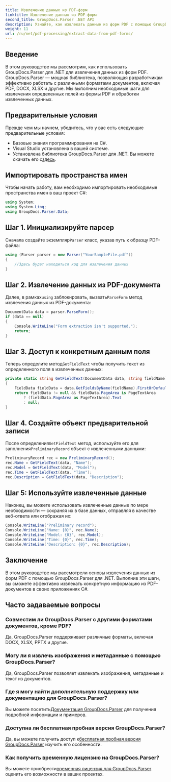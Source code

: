 ```yaml
---
title: Извлечение данных из PDF-форм
linktitle: Извлечение данных из PDF-форм
second_title: GroupDocs.Parser .NET API
description: Узнайте, как извлекать данные из форм PDF с помощью GroupDocs.Parser для .NET. Пошаговое руководство с примерами кода и часто задаваемыми вопросами.
weight: 11
url: /ru/net/pdf-processing/extract-data-from-pdf-forms/
---
```

## Введение
В этом руководстве мы рассмотрим, как использовать GroupDocs.Parser для .NET для извлечения данных из форм PDF. GroupDocs.Parser — мощная библиотека, позволяющая разработчикам эффективно работать с различными форматами документов, включая PDF, DOCX, XLSX и другие. Мы выполним необходимые шаги для извлечения определенных полей из формы PDF и обработки извлеченных данных.
## Предварительные условия
Прежде чем мы начнем, убедитесь, что у вас есть следующие предварительные условия:
- Базовые знания программирования на C#.
- Visual Studio установлена в вашей системе.
- Установлена библиотека GroupDocs.Parser для .NET. Вы можете скачать его с[здесь](https://releases.groupdocs.com/parser/net/).

## Импортировать пространства имен
Чтобы начать работу, вам необходимо импортировать необходимые пространства имен в ваш проект C#:
```csharp
using System;
using System.Linq;
using GroupDocs.Parser.Data;
```
## Шаг 1. Инициализируйте парсер
 Сначала создайте экземпляр`Parser` класс, указав путь к образцу PDF-файла:
```csharp
using (Parser parser = new Parser("YourSampleFile.pdf"))
{
    //Здесь будет находиться код для извлечения данных
}
```
## Шаг 2. Извлечение данных из PDF-документа
 Далее, в рамках`using` заблокировать, вызвать`ParseForm` метод извлечения данных из PDF-документа:
```csharp
DocumentData data = parser.ParseForm();
if (data == null)
{
    Console.WriteLine("Form extraction isn't supported.");
    return;
}
```
## Шаг 3. Доступ к конкретным данным поля
 Теперь определите метод`GetFieldText` чтобы получить текст из определенного поля в извлеченных данных:
```csharp
private static string GetFieldText(DocumentData data, string fieldName)
{
    FieldData fieldData = data.GetFieldsByName(fieldName).FirstOrDefault();
    return fieldData != null && fieldData.PageArea is PageTextArea
        ? (fieldData.PageArea as PageTextArea).Text
        : null;
}
```
## Шаг 4. Создайте объект предварительной записи
 После определения`GetFieldText` метод, используйте его для заполнения`PreliminaryRecord` объект с извлеченными данными:
```csharp
PreliminaryRecord rec = new PreliminaryRecord();
rec.Name = GetFieldText(data, "Name");
rec.Model = GetFieldText(data, "Model");
rec.Time = GetFieldText(data, "Time");
rec.Description = GetFieldText(data, "Description");
```
## Шаг 5: Используйте извлеченные данные
Наконец, вы можете использовать извлеченные данные по мере необходимости — сохраняя их в базе данных, отправляя в качестве веб-ответа или отображая их:
```csharp
Console.WriteLine("Preliminary record");
Console.WriteLine("Name: {0}", rec.Name);
Console.WriteLine("Model: {0}", rec.Model);
Console.WriteLine("Time: {0}", rec.Time);
Console.WriteLine("Description: {0}", rec.Description);
```

## Заключение
В этом руководстве мы рассмотрели основы извлечения данных из форм PDF с помощью GroupDocs.Parser для .NET. Выполнив эти шаги, вы сможете эффективно извлекать конкретную информацию из PDF-документов в своих приложениях C#.

## Часто задаваемые вопросы
### Совместим ли GroupDocs.Parser с другими форматами документов, кроме PDF?
Да, GroupDocs.Parser поддерживает различные форматы, включая DOCX, XLSX, PPTX и другие.
### Могу ли я извлечь изображения и метаданные с помощью GroupDocs.Parser?
Да, GroupDocs.Parser позволяет извлекать изображения, метаданные и текст из документов.
### Где я могу найти дополнительную поддержку или документацию для GroupDocs.Parser?
 Вы можете посетить[Документация GroupDocs.Parser](https://tutorials.groupdocs.com/parser/net/) для получения подробной информации и примеров.
### Доступна ли бесплатная пробная версия GroupDocs.Parser?
 Да, вы можете получить доступ к[бесплатная пробная версия GroupDocs.Parser](https://releases.groupdocs.com/) изучить его особенности.
### Как получить временную лицензию на GroupDocs.Parser?
 Вы можете приобрести[временная лицензия для GroupDocs.Parser](https://purchase.groupdocs.com/temporary-license/) оценить его возможности в ваших проектах.